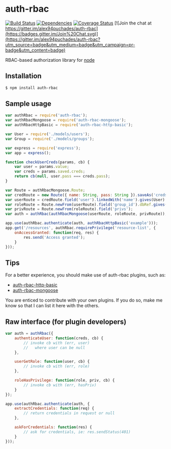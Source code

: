 # auth-rbac

[![Build Status](https://travis-ci.org/alex94puchades/auth-rbac.svg?branch=master)](https://travis-ci.org/alex94puchades/auth-rbac)
[![Dependencies](https://david-dm.org/alex94puchades/auth-rbac.svg)](https://david-dm.org/alex94puchades/auth-rbac)
[![Coverage Status](https://coveralls.io/repos/alex94puchades/auth-rbac/badge.svg)](https://coveralls.io/r/alex94puchades/auth-rbac)
[![Join the chat at https://gitter.im/alex94puchades/auth-rbac](https://badges.gitter.im/Join%20Chat.svg)](https://gitter.im/alex94puchades/auth-rbac?utm_source=badge&utm_medium=badge&utm_campaign=pr-badge&utm_content=badge)

RBAC-based authorization library for [node](http://nodejs.org/)

## Installation

```bash
$ npm install auth-rbac
```

## Sample usage

```js
var authRbac = require('auth-rbac');
var authRbacMongoose = require('auth-rbac-mongoose');
var authRbacHttpBasic = require('auth-rbac-http-basic');

var User = require('./models/users');
var Group = require('./models/groups');

var express = require('express');
var app = express();

function checkUserCreds(params, cb) {
	var user = params.value;
	var creds = params.saved.creds;
	return cb(null, user.pass === creds.pass);
}

var Route = authRbacMongoose.Route;
var credRoute = new Route({ name: String, pass: String }).saveAs('creds');
var userRoute = credRoute.field('user').linkedWith('name').gives(User).assert(validUserCreds);
var roleRoute = Route.newFrom(userRoute).field('group_id').dbRef.gives(Group);
var privRoute = Route.newFrom(roleRoute).field('privs');
var auth = authRbac(authRbacMongoose(userRoute, roleRoute, privRoute));

app.use(authRbac.authenticate(auth, authRbacHttpBasic('example')));
app.get('/resources', authRbac.requirePrivilege('resource-list', {
	onAccessGranted: function(req, res) {
		res.send('Access granted');
	}
}));
```

## Tips

For a better experience, you should make use of auth-rbac plugins, such as:

* [auth-rbac-http-basic](https://github.com/alex94puchades/auth-rbac-http-auth)
* [auth-rbac-mongoose](https://github.com/alex94puchades/auth-rbac-mongoose)

You are enticed to contribute with your own plugins. If you do so, make me know so that I can list it here with the others.

## Raw interface (for plugin developers)

```js
var auth = authRbac({
	authenticateUser: function(creds, cb) {
		// invoke cb with (err, user)
		//   where user can be null
	},

	userGetRole: function(user, cb) {
		// invoke cb with (err, role)
	},

	roleHasPrivilege: function(role, priv, cb) {
		// invoke cb with (err, hasPriv)
	}
});
```

```js
app.use(authRbac.authenticate(auth, {
	extractCredentials: function(req) {
		// return credentials in request or null
	},

	askForCredentials: function(res) {
		// ask for credentials, ie: res.sendStatus(401)
	}
}));
```
